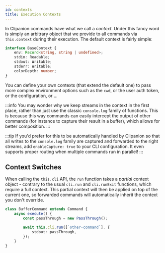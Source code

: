 ```yaml
---
id: contexts
title: Execution Contexts
---
```


In Clipanion commands have what we call a *context*. Under this fancy word is simply an arbitrary object that we provide to all commands via `this.context` during their execution. The default context is fairly simple:

```ts
interface BaseContext {
    env: Record<string, string | undefined>;
    stdin: Readable;
    stdout: Writable;
    stderr: Writable;
    colorDepth: number;
}
```

You can define your own contexts (that extend the default one) to pass more complex environment options such as the `cwd`, or the user auth token, or the configuration, or ...

:::info
You may wonder why we keep streams in the context in the first place, rather than just use the classic `console.log` family of functions. This is because this way commands can easily intercept the output of other commands (for instance to capture their result in a buffer), which allows for better composition.
:::

:::tip
If you'd prefer for this to be automatically handled by Clipanion so that all writes to the `console.log` family are captured and forwarded to the right streams, add `enableCapture: true` to your CLI configuration. It even supports proper routing when multiple commands run in parallel!
:::

## Context Switches

When calling the `this.cli` API, the `run` function takes a *partial* context object - contrary to the usual `cli.run` and `cli.runExit` functions, which require a full context. This partial context will then be applied on top of the current one, so forwarded commands will automatically inherit the context you don't override.

```ts
class BufferCommand extends Command {
    async execute() {
        const passThrough = new PassThrough();

        await this.cli.run([`other-command`], {
            stdout: passThrough,
        });
    }
}
```
